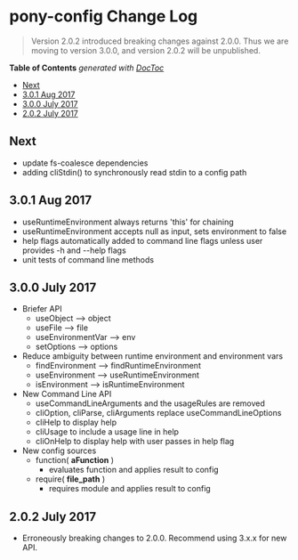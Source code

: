 # pony-config Change Log


> Version 2.0.2 introduced breaking changes against 2.0.0. Thus we are moving to version 3.0.0, and version 2.0.2 will be unpublished.

<!-- START doctoc generated TOC please keep comment here to allow auto update -->
<!-- DON'T EDIT THIS SECTION, INSTEAD RE-RUN doctoc TO UPDATE -->
**Table of Contents**  *generated with [DocToc](https://github.com/thlorenz/doctoc)*

- [Next](#next)
- [3.0.1 Aug 2017](#301-aug-2017)
- [3.0.0 July 2017](#300-july-2017)
- [2.0.2 July 2017](#202-july-2017)

<!-- END doctoc generated TOC please keep comment here to allow auto update -->

## Next
- update fs-coalesce dependencies
- adding cliStdin() to synchronously read stdin to a config path

## 3.0.1 Aug 2017

- useRuntimeEnvironment always returns 'this' for chaining
- useRuntimeEnvironment accepts null as input, sets environment to false
- help flags automatically added to command line flags unless user provides -h and --help flags
- unit tests of command line methods

## 3.0.0 July 2017

- Briefer API
    - useObject --> object
    - useFile --> file
    - useEnvironmentVar --> env
    - setOptions --> options
- Reduce ambiguity between runtime environment and environment vars
    - findEnvironment --> findRuntimeEnvironment
    - useEnvironment --> useRuntimeEnvironment
    - isEnvironment --> isRuntimeEnvironment
- New Command Line API
    - useCommandLineArguments and the usageRules are removed
    - cliOption, cliParse, cliArguments replace useCommandLineOptions
    - cliHelp to display help
    - cliUsage to include a usage line in help
    - cliOnHelp to display help with user passes in help flag
- New config sources
    - function( **aFunction** )
        - evaluates function and applies result to config
    - require( **file_path** )
        - requires module and applies result to config

## 2.0.2 July 2017
- Erroneously breaking changes to 2.0.0. Recommend using 3.x.x for new API.
